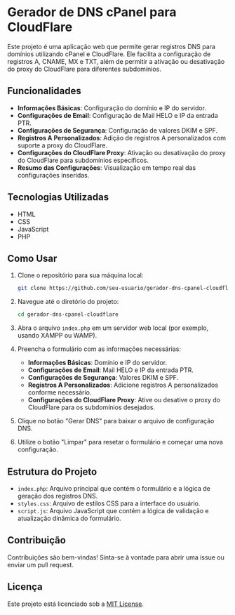 # Gerador de DNS cPanel para CloudFlare

Este projeto é uma aplicação web que permite gerar registros DNS para domínios utilizando cPanel e CloudFlare. Ele facilita a configuração de registros A, CNAME, MX e TXT, além de permitir a ativação ou desativação do proxy do CloudFlare para diferentes subdomínios.

## Funcionalidades

- **Informações Básicas**: Configuração do domínio e IP do servidor.
- **Configurações de Email**: Configuração de Mail HELO e IP da entrada PTR.
- **Configurações de Segurança**: Configuração de valores DKIM e SPF.
- **Registros A Personalizados**: Adição de registros A personalizados com suporte a proxy do CloudFlare.
- **Configurações do CloudFlare Proxy**: Ativação ou desativação do proxy do CloudFlare para subdomínios específicos.
- **Resumo das Configurações**: Visualização em tempo real das configurações inseridas.

## Tecnologias Utilizadas

- HTML
- CSS
- JavaScript
- PHP

## Como Usar

1. Clone o repositório para sua máquina local:
    ```sh
    git clone https://github.com/seu-usuario/gerador-dns-cpanel-cloudflare.git
    ```

2. Navegue até o diretório do projeto:
    ```sh
    cd gerador-dns-cpanel-cloudflare
    ```

3. Abra o arquivo `index.php` em um servidor web local (por exemplo, usando XAMPP ou WAMP).

4. Preencha o formulário com as informações necessárias:
    - **Informações Básicas**: Domínio e IP do servidor.
    - **Configurações de Email**: Mail HELO e IP da entrada PTR.
    - **Configurações de Segurança**: Valores DKIM e SPF.
    - **Registros A Personalizados**: Adicione registros A personalizados conforme necessário.
    - **Configurações do CloudFlare Proxy**: Ative ou desative o proxy do CloudFlare para os subdomínios desejados.

5. Clique no botão "Gerar DNS" para baixar o arquivo de configuração DNS.

6. Utilize o botão "Limpar" para resetar o formulário e começar uma nova configuração.

## Estrutura do Projeto

- `index.php`: Arquivo principal que contém o formulário e a lógica de geração dos registros DNS.
- `styles.css`: Arquivo de estilos CSS para a interface do usuário.
- `script.js`: Arquivo JavaScript que contém a lógica de validação e atualização dinâmica do formulário.

## Contribuição

Contribuições são bem-vindas! Sinta-se à vontade para abrir uma issue ou enviar um pull request.

## Licença

Este projeto está licenciado sob a [MIT License](LICENSE).

```